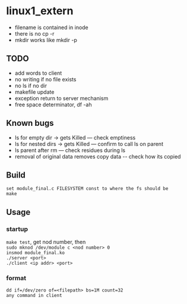 # linux1_extern

* filename is contained in inode  
* there is no cp -r  
* mkdir works like mkdir -p  

## TODO
* add words to client
* no writing if no file exists
* no ls if no dir
* makefile update
* exception return to server mechanism 
* free space determinator, df -ah

## Known bugs
* ls for empty dir -> gets Killed — check emptiness
* ls for nested dirs -> gets Killed — confirm to call ls on parent
* ls parent after rm — check residues during ls
* removal of original data removes copy data -- check how its copied

## Build
`set module_final.c FILESYSTEM const to where the fs should be`  
`make`

## Usage
### startup
`make test`, get nod number, then  
`sudo mknod /dev/module c <nod number> 0`  
`insmod module_final.ko`  
`./server <port>`  
`./client <ip addr> <port>`  

### format
`dd if=/dev/zero of=<filepath> bs=1M count=32`  
`any command in client`
